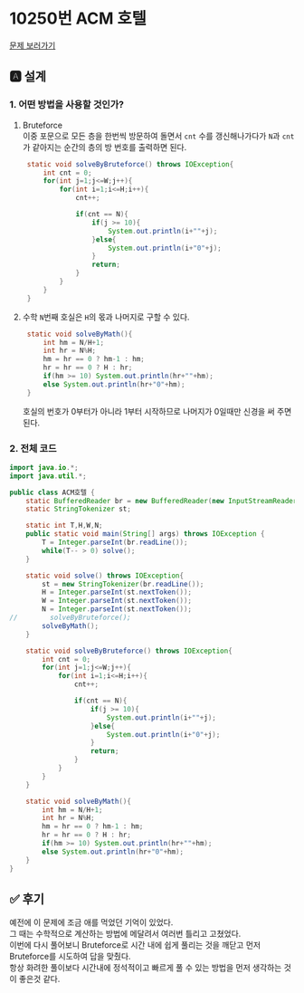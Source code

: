 # 10250번 ACM 호텔
[문제 보러가기](https://www.acmicpc.net/problem/10250)

## 🅰 설계

### 1. 어떤 방법을 사용할 것인가?
1. Bruteforce  
   이중 포문으로 모든 층을 한번씩 방문하여 돌면서 `cnt` 수를 갱신해나가다가 `N`과 `cnt`가 같아지는 순간의 층의 방 번호를 출력하면 된다.  
   ```java
    static void solveByBruteforce() throws IOException{
        int cnt = 0;
        for(int j=1;j<=W;j++){
            for(int i=1;i<=H;i++){
                cnt++;

                if(cnt == N){
                    if(j >= 10){
                        System.out.println(i+""+j);
                    }else{
                        System.out.println(i+"0"+j);
                    }
                    return;
                }
            }
        }
    }
   ```
2. 수학
   `N`번째 호실은 `H`의 몫과 나머지로 구할 수 있다.
   ```java
    static void solveByMath(){
        int hm = N/H+1;
        int hr = N%H;
        hm = hr == 0 ? hm-1 : hm;
        hr = hr == 0 ? H : hr;
        if(hm >= 10) System.out.println(hr+""+hm);
        else System.out.println(hr+"0"+hm);
    }
   ```
   호실의 번호가 0부터가 아니라 1부터 시작하므로 나머지가 0일때만 신경을 써 주면 된다.

### 2. 전체 코드

```java
import java.io.*;
import java.util.*;

public class ACM호텔 {
    static BufferedReader br = new BufferedReader(new InputStreamReader(System.in));
    static StringTokenizer st;

    static int T,H,W,N;
    public static void main(String[] args) throws IOException {
        T = Integer.parseInt(br.readLine());
        while(T-- > 0) solve();
    }

    static void solve() throws IOException{
        st = new StringTokenizer(br.readLine());
        H = Integer.parseInt(st.nextToken());
        W = Integer.parseInt(st.nextToken());
        N = Integer.parseInt(st.nextToken());
//        solveByBruteforce();
        solveByMath();
    }

    static void solveByBruteforce() throws IOException{
        int cnt = 0;
        for(int j=1;j<=W;j++){
            for(int i=1;i<=H;i++){
                cnt++;

                if(cnt == N){
                    if(j >= 10){
                        System.out.println(i+""+j);
                    }else{
                        System.out.println(i+"0"+j);
                    }
                    return;
                }
            }
        }
    }

    static void solveByMath(){
        int hm = N/H+1;
        int hr = N%H;
        hm = hr == 0 ? hm-1 : hm;
        hr = hr == 0 ? H : hr;
        if(hm >= 10) System.out.println(hr+""+hm);
        else System.out.println(hr+"0"+hm);
    }
}

```

## ✅ 후기
예전에 이 문제에 조금 애를 먹었던 기억이 있었다.  
그 때는 수학적으로 계산하는 방법에 메달려서 여러번 틀리고 고쳤었다.  
이번에 다시 풀어보니 Bruteforce로 시간 내에 쉽게 풀리는 것을 깨닫고 먼저 Bruteforce를 시도하여 답을 맞췄다.  
항상 화려한 풀이보다 시간내에 정석적이고 빠르게 풀 수 있는 방법을 먼저 생각하는 것이 좋은것 같다.